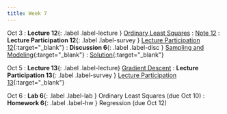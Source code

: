 ```yaml
---
title: Week 7
---
```


Oct 3
: **Lecture 12**{: .label .label-lecture } [Ordinary Least Squares](lecture/lec12)
    : [Note 12](https://ds100.org/course-notes/ols/ols.html)
: **Lecture Participation 12**{: .label .label-survey } [Lecture Participation 12](https://app.sli.do/event/jHqMy9U1RNfXzSx8UZLguw/embed/polls/65b24171-4e40-4e02-abe5-a114c65ad6b6){:target="\_blank"}
: **Discussion 6**{: .label .label-disc } [Sampling and Modeling](https://drive.google.com/file/d/1Rq-Y3lhDr6bx4kF9ymLepwD9G-HM8DvL/view?usp=sharing){:target="_blank"}
    : [Solution](https://drive.google.com/file/d/1s4XKM3SGgbwNw1KcqtfX1voopqudsW4a/view?usp=sharing){:target="_blank"}

Oct 5
: **Lecture 13**{: .label .label-lecture} [Gradient Descent](lecture/lec13)
: **Lecture Participation 13**{: .label .label-survey } [Lecture Participation 13](https://app.sli.do/event/covBqdWiqNG7ZGPkLQYHfa/embed/polls/dfc59884-2d6d-4fb5-b9bd-efc3f25d6add){:target="_blank"}

Oct 6
: **Lab 6**{: .label .label-lab } Ordinary Least Squares (due Oct 10)
: **Homework 6**{: .label .label-hw } Regression (due Oct 12)
